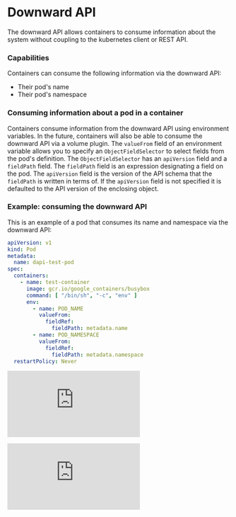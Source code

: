 # Downward API

The downward API allows containers to consume information about the system without coupling to the
kubernetes client or REST API.

### Capabilities

Containers can consume the following information via the downward API:

*   Their pod's name
*   Their pod's namespace

### Consuming information about a pod in a container

Containers consume information from the downward API using environment variables.  In the future,
containers will also be able to consume the downward API via a volume plugin.  The `valueFrom`
field of an environment variable allows you to specify an `ObjectFieldSelector` to select fields
from the pod's definition.  The `ObjectFieldSelector` has an `apiVersion` field and a `fieldPath`
field.  The `fieldPath` field is an expression designating a field on the pod.  The `apiVersion`
field is the version of the API schema that the `fieldPath` is written in terms of.  If the
`apiVersion` field is not specified it is defaulted to the API version of the enclosing object.

### Example: consuming the downward API

This is an example of a pod that consumes its name and namespace via the downward API:

```yaml
apiVersion: v1
kind: Pod
metadata:
  name: dapi-test-pod
spec:
  containers:
    - name: test-container
      image: gcr.io/google_containers/busybox
      command: [ "/bin/sh", "-c", "env" ]
      env:
        - name: POD_NAME
          valueFrom:
            fieldRef:
              fieldPath: metadata.name
        - name: POD_NAMESPACE
          valueFrom:
            fieldRef:
              fieldPath: metadata.namespace
  restartPolicy: Never
```


[![Analytics](https://kubernetes-site.appspot.com/UA-36037335-10/GitHub/docs/downward_api.md?pixel)]()


[![Analytics](https://kubernetes-site.appspot.com/UA-36037335-10/GitHub/release-0.20.0/docs/downward_api.md?pixel)]()
